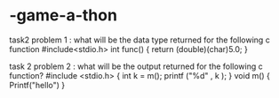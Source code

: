 # -game-a-thon
task2 problem 1 : what will be the data type returned for the following c function
#include<stdio.h>
int func()
{
return (double)(char)5.0;
}

task 2 problem 2 : what will be the output returned for the following c function?
#include <stdio.h>
{
int k = m();
printf ("%d" , k );
}
void m()
{
Printf("hello")
}
